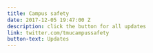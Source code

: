 ```yaml
---
title: Campus safety
date: 2017-12-05 19:47:00 Z
description: click the button for all updates
link: twitter.com/tmucampussafety
button-text: Updates
---
```


